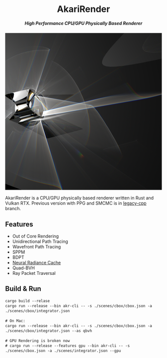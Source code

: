 <h1 align="center">AkariRender</h1>
<h5 align="center">High Performance CPU/GPU Physically Based Renderer</h5>

<!-- ![](gallery/beauty4k.png) -->
![](gallery/psor.png)

AkariRender is a CPU/GPU physically based renderer written in Rust and Vulkan RTX.
Previous version with PPG and SMCMC is in [legacy-cpp](https://github.com/shiinamiyuki/akari_render/tree/legacy-cpp) branch.



## Features
- Out of Core Rendering
- Unidirectional Path Tracing
- Wavefront Path Tracing
- SPPM
- BDPT
- [Neural Radiance Cache](https://arxiv.org/pdf/2106.12372.pdf)
- Quad-BVH
- Ray Packet Traversal

## Build & Run
```
cargo build --relase
cargo run --release --bin akr-cli -- -s ./scenes/cbox/cbox.json -a ./scenes/cbox/integrator.json

# On Mac:
cargo run --release --bin akr-cli -- -s ./scenes/cbox/cbox.json -a ./scenes/cbox/integrator.json --as qbvh

# GPU Rendering is broken now
# cargo run --release --features gpu --bin akr-cli -- -s ./scenes/cbox.json -a ./scenes/integrator.json --gpu
```
